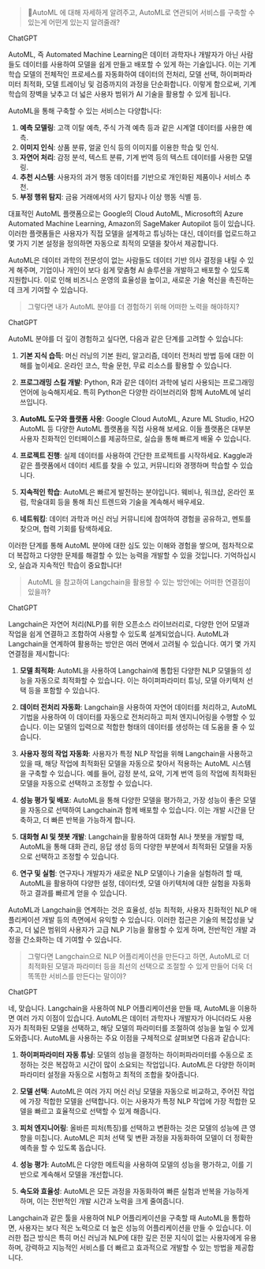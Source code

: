 
>AutoML 에 대해 자세하게 알려주고, AutoML로 연관되어 서비스를 구축할 수 있는게 어떤게 있는지 알려줄래?

ChatGPT

AutoML, 즉 Automated Machine Learning은 데이터 과학자나 개발자가 아닌 사람들도 데이터를 사용하여 모델을 쉽게 만들고 배포할 수 있게 하는 기술입니다. 이는 기계 학습 모델의 전체적인 프로세스를 자동화하여 데이터의 전처리, 모델 선택, 하이퍼파라미터 최적화, 모델 트레이닝 및 검증까지의 과정을 단순화합니다. 이렇게 함으로써, 기계 학습의 장벽을 낮추고 더 넓은 사용자 범위가 AI 기술을 활용할 수 있게 됩니다.

AutoML을 통해 구축할 수 있는 서비스는 다양합니다:

1. **예측 모델링**: 고객 이탈 예측, 주식 가격 예측 등과 같은 시계열 데이터를 사용한 예측.
2. **이미지 인식**: 상품 분류, 얼굴 인식 등의 이미지를 이용한 학습 및 인식.
3. **자연어 처리**: 감정 분석, 텍스트 분류, 기계 번역 등의 텍스트 데이터를 사용한 모델링.
4. **추천 시스템**: 사용자의 과거 행동 데이터를 기반으로 개인화된 제품이나 서비스 추천.
5. **부정 행위 탐지**: 금융 거래에서의 사기 탐지나 이상 행동 식별 등.

대표적인 AutoML 플랫폼으로는 Google의 Cloud AutoML, Microsoft의 Azure Automated Machine Learning, Amazon의 SageMaker Autopilot 등이 있습니다. 이러한 플랫폼들은 사용자가 직접 모델을 설계하고 튜닝하는 대신, 데이터를 업로드하고 몇 가지 기본 설정을 정의하면 자동으로 최적의 모델을 찾아서 제공합니다.

AutoML은 데이터 과학의 전문성이 없는 사람들도 데이터 기반 의사 결정을 내릴 수 있게 해주며, 기업이나 개인이 보다 쉽게 맞춤형 AI 솔루션을 개발하고 배포할 수 있도록 지원합니다. 이로 인해 비즈니스 운영의 효율성을 높이고, 새로운 기술 혁신을 촉진하는데 크게 기여할 수 있습니다.



> 그렇다면 내가 AutoML 분야를 더 경험하기 위해 어떠한 노력을 해야하지?

ChatGPT

AutoML 분야를 더 깊이 경험하고 싶다면, 다음과 같은 단계를 고려할 수 있습니다:

1. **기본 지식 습득**: 머신 러닝의 기본 원리, 알고리즘, 데이터 전처리 방법 등에 대한 이해를 높이세요. 온라인 코스, 학술 문헌, 무료 리소스를 활용할 수 있습니다.
    
2. **프로그래밍 스킬 개발**: Python, R과 같은 데이터 과학에 널리 사용되는 프로그래밍 언어에 능숙해지세요. 특히 Python은 다양한 라이브러리와 함께 AutoML에 널리 쓰입니다.
    
3. **AutoML 도구와 플랫폼 사용**: Google Cloud AutoML, Azure ML Studio, H2O AutoML 등 다양한 AutoML 플랫폼을 직접 사용해 보세요. 이들 플랫폼은 대부분 사용자 친화적인 인터페이스를 제공하므로, 실습을 통해 빠르게 배울 수 있습니다.
    
4. **프로젝트 진행**: 실제 데이터를 사용하여 간단한 프로젝트를 시작하세요. Kaggle과 같은 플랫폼에서 데이터 세트를 찾을 수 있고, 커뮤니티와 경쟁하며 학습할 수 있습니다.
    
5. **지속적인 학습**: AutoML은 빠르게 발전하는 분야입니다. 웨비나, 워크샵, 온라인 포럼, 학술대회 등을 통해 최신 트렌드와 기술을 계속해서 배우세요.
    
6. **네트워킹**: 데이터 과학과 머신 러닝 커뮤니티에 참여하여 경험을 공유하고, 멘토를 찾으며, 협력 기회를 탐색하세요.
    

이러한 단계를 통해 AutoML 분야에 대한 심도 있는 이해와 경험을 쌓으며, 점차적으로 더 복잡하고 다양한 문제를 해결할 수 있는 능력을 개발할 수 있을 것입니다. 기억하십시오, 실습과 지속적인 학습이 중요합니다!



> AutoML 을 참고하여 Langchain을 활용할 수 있는 방안에는 어떠한 연결점이 있을까?

ChatGPT

Langchain은 자연어 처리(NLP)를 위한 오픈소스 라이브러리로, 다양한 언어 모델과 작업을 쉽게 연결하고 조합하여 사용할 수 있도록 설계되었습니다. AutoML과 Langchain을 연계하여 활용하는 방안은 여러 면에서 고려될 수 있습니다. 여기 몇 가지 연결점을 제시합니다:

1. **모델 최적화**: AutoML을 사용하여 Langchain에 통합된 다양한 NLP 모델들의 성능을 자동으로 최적화할 수 있습니다. 이는 하이퍼파라미터 튜닝, 모델 아키텍처 선택 등을 포함할 수 있습니다.
    
2. **데이터 전처리 자동화**: Langchain을 사용하여 자연어 데이터를 처리하고, AutoML 기법을 사용하여 이 데이터를 자동으로 전처리하고 피처 엔지니어링을 수행할 수 있습니다. 이는 모델의 입력으로 적합한 형태의 데이터를 생성하는 데 도움을 줄 수 있습니다.
    
3. **사용자 정의 작업 자동화**: 사용자가 특정 NLP 작업을 위해 Langchain을 사용하고 있을 때, 해당 작업에 최적화된 모델을 자동으로 찾아서 적용하는 AutoML 시스템을 구축할 수 있습니다. 예를 들어, 감정 분석, 요약, 기계 번역 등의 작업에 최적화된 모델을 자동으로 선택하고 조정할 수 있습니다.
    
4. **성능 평가 및 배포**: AutoML을 통해 다양한 모델을 평가하고, 가장 성능이 좋은 모델을 자동으로 선택하여 Langchain과 함께 배포할 수 있습니다. 이는 개발 시간을 단축하고, 더 빠른 반복을 가능하게 합니다.
    
5. **대화형 AI 및 챗봇 개발**: Langchain을 활용하여 대화형 AI나 챗봇을 개발할 때, AutoML을 통해 대화 관리, 응답 생성 등의 다양한 부분에서 최적화된 모델을 자동으로 선택하고 조정할 수 있습니다.
    
6. **연구 및 실험**: 연구자나 개발자가 새로운 NLP 모델이나 기술을 실험하려 할 때, AutoML을 활용하여 다양한 설정, 데이터셋, 모델 아키텍처에 대한 실험을 자동화하고 결과를 빠르게 얻을 수 있습니다.
    

AutoML과 Langchain을 연계하는 것은 효율성, 성능 최적화, 사용자 친화적인 NLP 애플리케이션 개발 등의 측면에서 유익할 수 있습니다. 이러한 접근은 기술의 복잡성을 낮추고, 더 넓은 범위의 사용자가 고급 NLP 기능을 활용할 수 있게 하며, 전반적인 개발 과정을 간소화하는 데 기여할 수 있습니다.


> 그렇다면 Langchain으로 NLP 어플리케이션을 만든다고 하면, AutoML로 더 최적화된 모델과 파라미터 등을 최선의 선택으로 조절할 수 있게 만들어 더욱 더 똑똑한 서비스를 만든다는 말이야?

ChatGPT

네, 맞습니다. Langchain을 사용하여 NLP 어플리케이션을 만들 때, AutoML을 이용하면 여러 가지 이점이 있습니다. AutoML은 데이터 과학자나 개발자가 아니더라도 사용자가 최적화된 모델을 선택하고, 해당 모델의 파라미터를 조절하여 성능을 높일 수 있게 도와줍니다. AutoML을 사용하는 주요 이점을 구체적으로 살펴보면 다음과 같습니다:

1. **하이퍼파라미터 자동 튜닝**: 모델의 성능을 결정하는 하이퍼파라미터를 수동으로 조정하는 것은 복잡하고 시간이 많이 소요되는 작업입니다. AutoML은 다양한 하이퍼파라미터 설정을 자동으로 시험하고 최적의 조합을 찾아줍니다.
    
2. **모델 선택**: AutoML은 여러 가지 머신 러닝 모델을 자동으로 비교하고, 주어진 작업에 가장 적합한 모델을 선택합니다. 이는 사용자가 특정 NLP 작업에 가장 적합한 모델을 빠르고 효율적으로 선택할 수 있게 해줍니다.
    
3. **피처 엔지니어링**: 올바른 피처(특징)를 선택하고 변환하는 것은 모델의 성능에 큰 영향을 미칩니다. AutoML은 피처 선택 및 변환 과정을 자동화하여 모델이 더 정확한 예측을 할 수 있도록 돕습니다.
    
4. **성능 평가**: AutoML은 다양한 메트릭을 사용하여 모델의 성능을 평가하고, 이를 기반으로 계속해서 모델을 개선합니다.
    
5. **속도와 효율성**: AutoML은 모든 과정을 자동화하여 빠른 실험과 반복을 가능하게 하며, 이는 전반적인 개발 시간과 노력을 크게 줄여줍니다.
    

Langchain과 같은 툴을 사용하여 NLP 어플리케이션을 구축할 때 AutoML을 통합하면, 사용자는 보다 적은 노력으로 더 높은 성능의 어플리케이션을 만들 수 있습니다. 이러한 접근 방식은 특히 머신 러닝과 NLP에 대한 깊은 전문 지식이 없는 사용자에게 유용하며, 강력하고 지능적인 서비스를 더 빠르고 효과적으로 개발할 수 있는 방법을 제공합니다.

